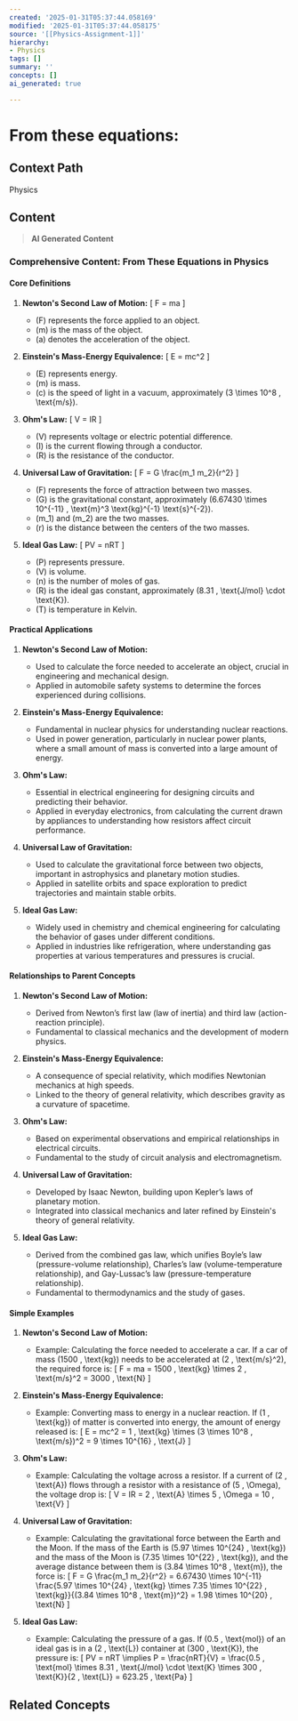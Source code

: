 ```yaml
---
created: '2025-01-31T05:37:44.058169'
modified: '2025-01-31T05:37:44.058175'
source: '[[Physics-Assignment-1]]'
hierarchy:
- Physics
tags: []
summary: ''
concepts: []
ai_generated: true

---
```


# From these equations:

## Context Path
Physics

## Content
> **AI Generated Content**
 ### Comprehensive Content: From These Equations in Physics

#### Core Definitions

1. **Newton's Second Law of Motion:**
   \[
   F = ma
   \]
   - \(F\) represents the force applied to an object.
   - \(m\) is the mass of the object.
   - \(a\) denotes the acceleration of the object.

2. **Einstein's Mass-Energy Equivalence:**
   \[
   E = mc^2
   \]
   - \(E\) represents energy.
   - \(m\) is mass.
   - \(c\) is the speed of light in a vacuum, approximately \(3 \times 10^8 \, \text{m/s}\).

3. **Ohm's Law:**
   \[
   V = IR
   \]
   - \(V\) represents voltage or electric potential difference.
   - \(I\) is the current flowing through a conductor.
   - \(R\) is the resistance of the conductor.

4. **Universal Law of Gravitation:**
   \[
   F = G \frac{m_1 m_2}{r^2}
   \]
   - \(F\) represents the force of attraction between two masses.
   - \(G\) is the gravitational constant, approximately \(6.67430 \times 10^{-11} \, \text{m}^3 \text{kg}^{-1} \text{s}^{-2}\).
   - \(m_1\) and \(m_2\) are the two masses.
   - \(r\) is the distance between the centers of the two masses.

5. **Ideal Gas Law:**
   \[
   PV = nRT
   \]
   - \(P\) represents pressure.
   - \(V\) is volume.
   - \(n\) is the number of moles of gas.
   - \(R\) is the ideal gas constant, approximately \(8.31 \, \text{J/mol} \cdot \text{K}\).
   - \(T\) is temperature in Kelvin.

#### Practical Applications

1. **Newton's Second Law of Motion:**
   - Used to calculate the force needed to accelerate an object, crucial in engineering and mechanical design.
   - Applied in automobile safety systems to determine the forces experienced during collisions.

2. **Einstein's Mass-Energy Equivalence:**
   - Fundamental in nuclear physics for understanding nuclear reactions.
   - Used in power generation, particularly in nuclear power plants, where a small amount of mass is converted into a large amount of energy.

3. **Ohm's Law:**
   - Essential in electrical engineering for designing circuits and predicting their behavior.
   - Applied in everyday electronics, from calculating the current drawn by appliances to understanding how resistors affect circuit performance.

4. **Universal Law of Gravitation:**
   - Used to calculate the gravitational force between two objects, important in astrophysics and planetary motion studies.
   - Applied in satellite orbits and space exploration to predict trajectories and maintain stable orbits.

5. **Ideal Gas Law:**
   - Widely used in chemistry and chemical engineering for calculating the behavior of gases under different conditions.
   - Applied in industries like refrigeration, where understanding gas properties at various temperatures and pressures is crucial.

#### Relationships to Parent Concepts

1. **Newton's Second Law of Motion:**
   - Derived from Newton’s first law (law of inertia) and third law (action-reaction principle).
   - Fundamental to classical mechanics and the development of modern physics.

2. **Einstein's Mass-Energy Equivalence:**
   - A consequence of special relativity, which modifies Newtonian mechanics at high speeds.
   - Linked to the theory of general relativity, which describes gravity as a curvature of spacetime.

3. **Ohm's Law:**
   - Based on experimental observations and empirical relationships in electrical circuits.
   - Fundamental to the study of circuit analysis and electromagnetism.

4. **Universal Law of Gravitation:**
   - Developed by Isaac Newton, building upon Kepler’s laws of planetary motion.
   - Integrated into classical mechanics and later refined by Einstein's theory of general relativity.

5. **Ideal Gas Law:**
   - Derived from the combined gas law, which unifies Boyle’s law (pressure-volume relationship), Charles’s law (volume-temperature relationship), and Gay-Lussac’s law (pressure-temperature relationship).
   - Fundamental to thermodynamics and the study of gases.

#### Simple Examples

1. **Newton's Second Law of Motion:**
   - Example: Calculating the force needed to accelerate a car. If a car of mass \(1500 \, \text{kg}\) needs to be accelerated at \(2 \, \text{m/s}^2\), the required force is:
     \[
     F = ma = 1500 \, \text{kg} \times 2 \, \text{m/s}^2 = 3000 \, \text{N}
     \]

2. **Einstein's Mass-Energy Equivalence:**
   - Example: Converting mass to energy in a nuclear reaction. If \(1 \, \text{kg}\) of matter is converted into energy, the amount of energy released is:
     \[
     E = mc^2 = 1 \, \text{kg} \times (3 \times 10^8 \, \text{m/s})^2 = 9 \times 10^{16} \, \text{J}
     \]

3. **Ohm's Law:**
   - Example: Calculating the voltage across a resistor. If a current of \(2 \, \text{A}\) flows through a resistor with a resistance of \(5 \, \Omega\), the voltage drop is:
     \[
     V = IR = 2 \, \text{A} \times 5 \, \Omega = 10 \, \text{V}
     \]

4. **Universal Law of Gravitation:**
   - Example: Calculating the gravitational force between the Earth and the Moon. If the mass of the Earth is \(5.97 \times 10^{24} \, \text{kg}\) and the mass of the Moon is \(7.35 \times 10^{22} \, \text{kg}\), and the average distance between them is \(3.84 \times 10^8 \, \text{m}\), the force is:
     \[
     F = G \frac{m_1 m_2}{r^2} = 6.67430 \times 10^{-11} \frac{5.97 \times 10^{24} \, \text{kg} \times 7.35 \times 10^{22} \, \text{kg}}{(3.84 \times 10^8 \, \text{m})^2} = 1.98 \times 10^{20} \, \text{N}
     \]

5. **Ideal Gas Law:**
   - Example: Calculating the pressure of a gas. If \(0.5 \, \text{mol}\) of an ideal gas is in a \(2 \, \text{L}\) container at \(300 \, \text{K}\), the pressure is:
     \[
     PV = nRT \implies P = \frac{nRT}{V} = \frac{0.5 \, \text{mol} \times 8.31 \, \text{J/mol} \cdot \text{K} \times 300 \, \text{K}}{2 \, \text{L}} = 623.25 \, \text{Pa}
     \]

## Related Concepts
